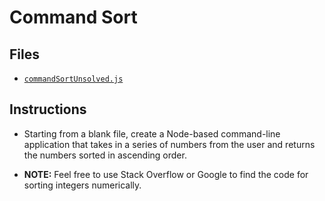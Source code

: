 # Command Sort

## Files

* [`commandSortUnsolved.js`](Unsolved/commandSortUnsolved.js)

## Instructions

* Starting from a blank file, create a Node-based command-line application that takes in a series of numbers from the user and returns the numbers sorted in ascending order.

* **NOTE:** Feel free to use Stack Overflow or Google to find the code for sorting integers numerically.
